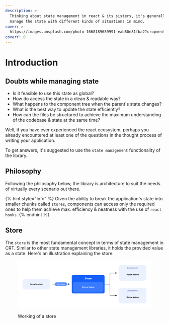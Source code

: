 ```yaml
---
description: >-
  Thinking about state management in react & its sisters, it's generally hard to
  manage the state with different kinds of situations in mind.
cover: >-
  https://images.unsplash.com/photo-1668189689991-eab80e81fba2?crop=entropy&cs=tinysrgb&fm=jpg&ixid=MnwxOTcwMjR8MHwxfHJhbmRvbXx8fHx8fHx8fDE2NzA2NTA0NTk&ixlib=rb-4.0.3&q=80
coverY: 0
---
```


# Introduction

## Doubts while managing state

* Is it feasible to use this state as global?
* How do access the state in a clean & readable way?
* What happens to the component tree when the parent's state changes?
* What is the best way to update the state efficiently?
* How can the files be structured to achieve the maximum understanding of the codebase & state at the same time?

Well, if you have ever experienced the react ecosystem, perhaps you already encountered at least one of the questions in the thought process of writing your application.

To get answers, it's suggested to use the `state management` functionality of the library.&#x20;

## Philosophy

Following the philosophy below, the library is architecture to suit the needs of virtually every scenario out there.

{% hint style="info" %}
Given the ability to break the application's state into smaller chunks called `stores`, components can access only the required ones to help them achieve max. efficiency & neatness with the use of `react hooks`.
{% endhint %}

## Store

The `store` is the most fundamental concept in terms of state management in CRT. Similar to other state management libraries, it holds the provided value as a state. Here's an illustration explaining the store:

<figure><img src="../.gitbook/assets/CRT Illustration 1.svg" alt=""><figcaption><p>Working of a store</p></figcaption></figure>
